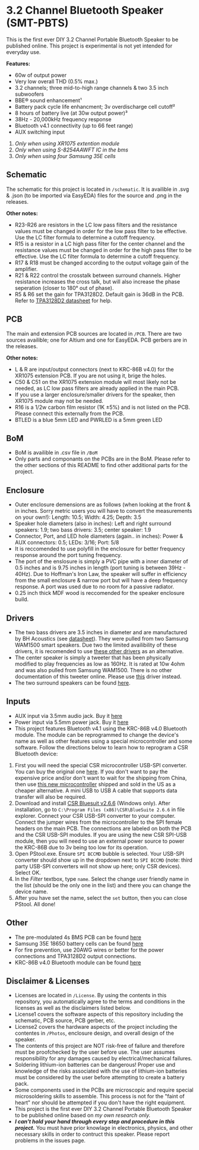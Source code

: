 #  3.2 Channel Bluetooth Speaker (SMT-PBTS)

This is the first ever DIY 3.2 Channel Portable Bluetooth Speaker to be published online. This project is experimental is not yet intended for everyday use. 

 **Features:**
  - 60w of output power
  - Very low overall THD (0.5% max.)
  - 3.2 channels; three mid-to-high range channels & two 3.5 inch subwoofers
  - BBE® sound enhancement¹
  - Battery pack cycle life enhancment; 3v overdischarge cell cutoff²
  - 8 hours of battery live (at 30w output power)³
  - 38Hz - 20,000kHz frequency response
  - Bluetooth v4.1 connectivity (up to 66 feet range)
  - AUX switching input
  
  1. *Only when using XR1075 extention module*
  2. *Only when using S-8254AAWFT IC in the bms*
  3. *Only when using four Samsung 35E cells*

## Schematic

The schematic for this project is located in `/schematic`. It is availible in .svg & .json (to be imported via EasyEDA) files for the source and .png in the releases. 

**Other notes:**
- R23-R26 are resistors in the LC low pass filters and the resistance values must be changed in order for the low pass filter to be effective. Use the LC filter formula to determine a cutoff frequency.
- R15 is a resistor in a LC high pass filter for the center channel and the resistance values must be changed in order for the high pass filter to be effective. Use the LC filter formula to determine a cutoff frequency.
- R17 & R18 must be changed according to the output voltage gain of the amplifier. 
- R21 & R22 control the crosstalk between surround channels. Higher resistance increases the cross talk, but will also increase the phase seperation (closer to 180° out of phase).
- R5 & R6 set the gain for TPA3128D2. Default gain is 36dB in the PCB. Refer to [TPA3128D2 datasheet](https://www.ti.com/lit/ds/symlink/tpa3128d2.pdf?ts=1607302833960) for help.

## PCB

The main and extension PCB sources are located in `/PCB`. There are two sources availible; one for Altium and one for EasyEDA. PCB gerbers are in the releases.

**Other notes:**
- L & R are input/output connectors (next to KRC-86B v4.0) for the XR1075 extension PCB. If you are not using it, brige the holes.
- C50 & C51 on the XR1075 extension module will most likely not be needed, as LC low pass filters are already applied in the main PCB.
- If you use a larger enclosure/smaller drivers for the speaker, then XR1075 module may not be needed.
- R16 is a 1/2w carbon film resistor (1K ±5%) and is not listed on the PCB. Please connect this externally from the PCB.
- BTLED is a blue 5mm LED and PWRLED is a 5mm green LED

## BoM
- BoM is availible in .csv file in `/BoM`
- Only parts and componants on the PCBs are in the BoM. Please refer to the other sections of this README to find other additional parts for the project.

## Enclosure 

- Outer enclosure demensions are as follows (when looking at the front & in inches. Sorry metric users you will have to convert the measurements on your own!): Length: 10.5; Width: 4.25; Depth: 3.5
- Speaker hole diameters (also in inches): Left and right surround speakers: 1.9; two bass drivers: 3.5; center speaker: 1.9
- Connector, Port, and LED hole diameters (again.. in inches): Power & AUX connectors: 0.5; LEDs: 3/16; Port: 5/8
- It is reccomended to use polyfill in the enclosure for better frequency response around the port tuning frequency. 
- The port of the enslosure is simply a PVC pipe with a inner diameter of 0.5 inches and is 9.75 inches in length (port tuning is between 39Hz - 40Hz). Due to Hoffman's Iron Law, the speaker will suffer in efficiency from the small enclosure & narrow port but will have a deep frequency response. A port was used due to no room for a passive radiator.
- 0.25 inch thick MDF wood is reccomended for the speaker enclosure build.

## Drivers

- The two bass drivers are 3.5 inches in diameter and are manufactured by BH Acoustics (see [datasheet](https://cdn.komachine.com/media/product-catalog/bh-acoustic_84067_fngrun.pdf)). They were pulled from two Samsung WAM1500 smart speakers. Due two the limited availibility of these drivers, it is recomended to use [these other drivers](https://www.parts-express.com/dayton-audio-nd90-4-3-1-2-aluminum-cone-full-range-neo-driver-4-ohm--290-208?gclid=EAIaIQobChMI4NT3tpzQ7QIVxqeGCh1ngwkfEAQYASABEgL25PD_BwE) as an alternative.
- The center speaker is simply a tweeter that has been physically modified to play frequencies as low as 160Hz. It is rated at 10w 4ohm and was also pulled from Samsung WAM1500. There is no other documentation of this tweeter online. Please use [this](https://www.amazon.com/dp/B00LSEVA8I/ref=sspa_dk_detail_4?psc=1&spLa=ZW5jcnlwdGVkUXVhbGlmaWVyPUExMjNDVFhLNklCVUdHJmVuY3J5cHRlZElkPUEwMTM0NTc4MTI4WFROUlVBVEI5OCZlbmNyeXB0ZWRBZElkPUEwNDU2MDk1MzIyMkdWSDRQRE5BNSZ3aWRnZXROYW1lPXNwX2RldGFpbDImYWN0aW9uPWNsaWNrUmVkaXJlY3QmZG9Ob3RMb2dDbGljaz10cnVl) driver instead. 
- The two surround speakers can be found [here](https://www.amazon.com/AIYIMA-Portable-Speakers-Loudspeaker-Accessories/dp/B07CWMCMQR/ref=sr_1_4?dchild=1&keywords=2+inch+speaker&qid=1608043699&sr=8-4).

## Inputs 
- AUX input via 3.5mm audio jack. Buy it [here](https://www.parts-express.com/35mm-stereo-gold-plated-snap-in-jack--090-281)
- Power input via 5.5mm power jack. Buy it [here](https://www.parts-express.com/21-x-55mm-dc-coaxial-power-snap-in-jack--090-5030)
- This project features Bluetooth v4.1 using the KRC-86B v4.0 Bluetooth module. The module can be reprogrammed to change the device's name as well as other features using a special microcontroller and some software. Follow the directions below to learn how to reprogram a CSR Bluetooth device: 
1. First you will need the special CSR microcontroller USB-SPI converter. You can buy the original one [here](https://www.aliexpress.com/item/32775070191.html?src=google&albch=shopping&acnt=494-037-6276&isdl=y&slnk=&plac=&mtctp=&albbt=Google_7_shopping&aff_platform=google&aff_short_key=UneMJZVf&&albagn=888888&albcp=9824643245&albag=103112554314&trgt=901524112532&crea=en32775070191&netw=u&device=c&albpg=901524112532&albpd=en32775070191&gclid=CjwKCAiA_eb-BRB2EiwAGBnXXndOKJJVaxX_gCD3rRJvCNkSjhx2zsD4KVPEarOYSEoiylvzrDLkuxoCNq0QAvD_BwE&gclsrc=aw.ds). If you don't want to pay the expensive price and/or don't want to wait for the shipping from China, then use [this new microcontroller](https://www.digikey.com/en/products/detail/qualcomm-technologies-international,-ltd./DK-USB-SPI-10225-1A/5269739?utm_adgroup=Programmers%2C%20Emulators%2C%20and%20Debuggers&utm_source=google&utm_medium=cpc&utm_campaign=Shopping_Product_Development%20Boards%2C%20Kits%2C%20Programmers_NEW&utm_term=&utm_content=Programmers%2C%20Emulators%2C%20and%20Debuggers&gclid=CjwKCAiA_eb-BRB2EiwAGBnXXkE3N6KQK4NOpo7lJF4k9YGp8LHvVVaPRt-t7ffovO93XN6W43aERhoCHx8QAvD_BwE) shipped and sold in the US as a cheaper alternative. A mini USB to USB A cable that supports data transfer will also be required.
2. Download and install [CSR Bluesuit v2.6.6](https://drive.google.com/file/d/1OHdcJ7Q7dSbCMiuglO7hV6pjNrMVJkaL/view?usp=sharing) (Windows only). After installation, go to `C:\Program Files (x86)\CSR\BlueSuite 2.6.6` in file explorer. Connect your CSR USB-SPI converter to your computer. Connect the jumper wires from the microcontroller to the SPI female headers on the main PCB. The connections are labeled on both the PCB and the CSR USB-SPI modules. If you are using the new CSR SPI-USB module, then you will need to use an external power source to power the KRC-86B due to 3v being too low for its operation.
3. Open PStool.exe. Ensure `SPI BCCMD` bubble is selected. Your USB-SPI converter should show up in the dropdown next to `SPI BCCMD` (note: third party USB-SPI converters will not show up here; only CSR devices). Select OK.
4. In the *Filter* textbox, type `name`. Select the change user friendly name in the list (should be the only one in the list) and there you can change the device name.
5. After you have set the name, select the `set` button, then you can close PStool. All done!

## Other
- The pre-modulated 4s BMS PCB can be found [here](https://www.amazon.com/Anmbest-Charger-Protection-Lithium-Battery/dp/B07KSPX859/ref=sr_1_12?dchild=1&keywords=4s+bms&qid=1608227266&sr=8-12)
- Samsung 35E 18650 battery cells can be found [here](https://www.18650batterystore.com/products/samsung-35e)
- For fire prevention, use 20AWG wires or better for the power connections and TPA3128D2 output connections.
- KRC-86B v4.0 Bluetooth module can be found [here](https://www.amazon.com/HiLetgo-KRC-86B-Bluetooth-Receiver-Amplifier/dp/B071Z7S3JL/ref=sr_1_3?crid=2S69IR6LEVEXN&dchild=1&keywords=krc-86b&qid=1608305471&sprefix=krc-86%2Caps%2C154&sr=8-3)

## Disclaimer & Licenses
- Licenses are located in `/License`. By using the contents in this repository, you automatically agree to the terms and conditions in the licenses as well as the disclaimers listed below.
- License1 covers the software aspects of this repository including the schematic, PCB source, PCB gerber, etc.
- License2 covers the hardware aspects of the project including the contentes in `/Photos`, enclosure design, and overall design of the speaker.
- The contents of this project are NOT risk-free of failure and therefore must be proofchecked by the user before use. The user assumes responsibility for any damages caused by electrical/mechanical failures.
- Soldering lithium-ion batteries can be dangerous! Proper use and knowledge of the risks associated with the use of lithium-ion batteries must be considered by the user before attempting to create a battery pack.
- Some components used in the PCBs are microscopic and require special microsoldering skills to assemble. This process is not for the "faint of heart" nor should be attempted if you don't have the right equipment. 
- This project is the first ever DIY 3.2 Channel Portable Bluetooth Speaker to be published online based on *my own research only.*
- ***I can't hold your hand through every step and procedure in this project.*** You must have prior knowlage in electronics, physics, and other necessary skills in order to contruct this speaker. Please report problems in the issues page.
